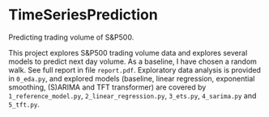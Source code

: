 # TimeSeriesPrediction
Predicting trading volume of S&amp;P500.

This project explores S&amp;P500 trading volume data and explores several models to predict next day volume. As a baseline, I have chosen a random walk. See full report in file `report.pdf`. Exploratory data analysis is provided in `0_eda.py`, and explored models (baseline, linear regression, exponential smoothing, (S)ARIMA and TFT transformer) are covered by `1_reference_model.py`, `2_linear_regression.py`, `3_ets.py`, `4_sarima.py` and `5_tft.py`. 
